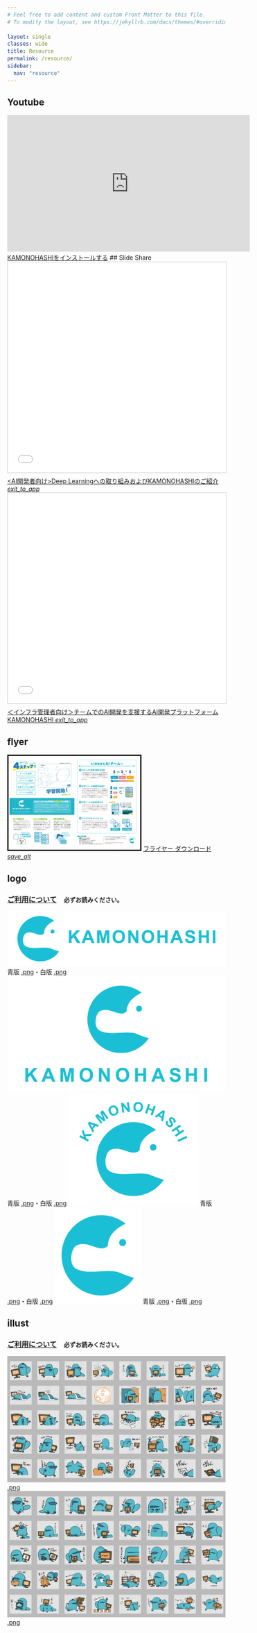 ```yaml
---
# Feel free to add content and custom Front Matter to this file.
# To modify the layout, see https://jekyllrb.com/docs/themes/#overriding-theme-defaults

layout: single
classes: wide
title: Resource
permalink: /resource/
sidebar:
  nav: "resource"
---
```


## Youtube

<iframe width="560" height="315" src="https://www.youtube.com/embed/MKCWf_XLD-I" frameborder="0" allow="accelerometer; autoplay; encrypted-media; gyroscope; picture-in-picture" allowfullscreen></iframe>
<a href="https://www.youtube.com/embed/tltp7jBkEuQ" target="_blank">KAMONOHASHIをインストールする</a>
## Slide Share

<iframe src="//www.slideshare.net/slideshow/embed_code/key/1llaUlnqU0LCNO" width="595" height="485" frameborder="0" marginwidth="0" marginheight="0" scrolling="no" style="border:1px solid #CCC; border-width:1px; margin-bottom:5px; max-width: 100%;" allowfullscreen> </iframe><a href="//www.slideshare.net/Kamonohashi/deep-learningkamonohashi-147863128" title="&lt;AI開発者向け&gt;Deep Learningへの取り組み、およびKAMONOHASHIのご紹介" target="_blank">&lt;AI開発者向け&gt;Deep Learningへの取り組みおよびKAMONOHASHIのご紹介<i class="material-icons blue">exit_to_app</i></a>

<iframe src="//www.slideshare.net/slideshow/embed_code/key/FwG9Lxp0tW87Xc" width="595" height="485" frameborder="0" marginwidth="0" marginheight="0" scrolling="no" style="border:1px solid #CCC; border-width:1px; margin-bottom:5px; max-width: 100%;" allowfullscreen> </iframe> <a href="//www.slideshare.net/Kamonohashi/aikamonohashi" title="＜インフラ管理者向け＞チームでのAI開発を支援するAI開発プラットフォームKAMONOHASHI" target="_blank">＜インフラ管理者向け＞チームでのAI開発を支援するAI開発プラットフォームKAMONOHASHI
<i class="material-icons blue">exit_to_app</i></a>

## flyer
<img src="/assets/images/kamonohashi_flyer_thumbnail.png" alt="">  
<a href="/assets/kamonohashi_flyer.pdf">フライヤー ダウンロード<i class="material-icons blue">save_alt</i></a>

## logo
### <a href="/terms/">ご利用について</a>　<small>必ずお読みください。</small>
<img src="/assets/images/logo_b_bg_1.png" alt="" >  
青版 <a href="/assets/images/logo_b_1.png">.png</a>・白版 <a href="/assets/images/logo_w_1.png">.png</a>  
  
<img src="/assets/images/logo_b_bg_2.png" alt="" width="600">  
青版 <a href="/assets/images/logo_b_2.png">.png</a>・白版 <a href="/assets/images/logo_w_2.png">.png</a>  
  
<img src="/assets/images/logo_b_bg_3.png" alt="" width="300">  
青版 <a href="/assets/images/logo_b_3.png">.png</a>・白版 <a href="/assets/images/logo_w_3.png">.png</a>  
  
<img src="/assets/images/logo_b_bg_4.png" alt="" width="200">  
青版 <a href="/assets/images/logo_b_4.png">.png</a>・白版 <a href="/assets/images/logo_w_4.png">.png</a>  

## illust
### <a href="/terms/">ご利用について</a>　<small>必ずお読みください。</small>
<img src="/assets/images/kamocchi_illust_sample1.png" alt="" >  
<a href="/assets/images/KAMOillust_1.zip" download="KAMOillust_1.zip">.png</a>  
  
<img src="/assets/images/kamocchi_illust_sample2.png" alt="" >  
<a href="/assets/images/KAMOillust_2.zip" download>.png</a>
